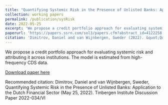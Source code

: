```yaml
---
title: "Quantifying Systemic Risk in the Presence of Unlisted Banks: Application to the Dutch Financial Sector "
collection: working papers
permalink: /publication/sysRisk
date: 2022-05-25
excerpt: 'We propose a credit portfolio approach for evaluating systemic risk and attributing it across institutions. The model is estimated from high-frequency CDS data. The approach captures risks from privately held institutions and cooperative banks, extending approaches that rely on information from the public equity market. We account for correlated losses between the institutions, overcoming a modeling weakness in earlier studies. A latent risk factor with heterogeneous exposures fitted on the implied default probabilities quantifies the potential for joint distress and losses. We apply the model to a universe of Dutch banks and insurers.'
paperurl: 'https://papers.ssrn.com/sol3/papers.cfm?abstract_id=4122258'
citation: 'Dimitrov, Daniel and van Wijnbergen, Sweder (2022). &quot;Quantifying Systemic Risk in the Presence of Unlisted Banks: Application to the Dutch Financial Sector 2.&quot; <i>Tinbergen Institute Discussion Paper 2022-034/VI</i>'
---
```

We propose a credit portfolio approach for evaluating systemic risk and attributing it across institutions. The model is estimated from high-frequency CDS data. 

[Download paper here](https://papers.ssrn.com/sol3/papers.cfm?abstract_id=4122258)

Recommended citation: Dimitrov, Daniel and van Wijnbergen, Sweder, Quantifying Systemic Risk in the Presence of Unlisted Banks: Application to the Dutch Financial Sector (May 25, 2022). Tinbergen Institute Discussion Paper 2022-034/VI
